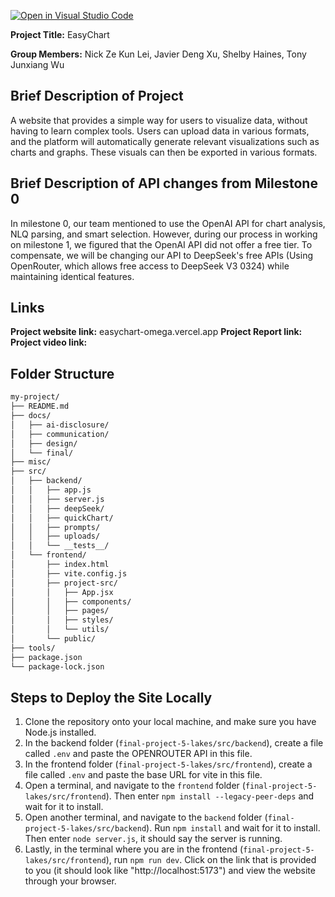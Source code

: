 [![Open in Visual Studio Code](https://classroom.github.com/assets/open-in-vscode-2e0aaae1b6195c2367325f4f02e2d04e9abb55f0b24a779b69b11b9e10269abc.svg)](https://classroom.github.com/online_ide?assignment_repo_id=19702202&assignment_repo_type=AssignmentRepo)


**Project Title:**
EasyChart

**Group Members:**
Nick Ze Kun Lei, Javier Deng Xu, Shelby Haines, Tony Junxiang Wu

**Brief Description of Project**
---
A website that provides a simple way for users to visualize data, without having to learn complex tools. Users can upload data in various formats, and the platform will automatically generate relevant visualizations such as charts and graphs. These visuals can then be exported in various formats.

**Brief Description of API changes from Milestone 0**
---
In milestone 0, our team mentioned to use the OpenAI API for chart analysis, NLQ parsing, and smart selection. However, during our process in working on milestone 1, we figured that the OpenAI API did not offer a free tier. To compensate, we will be changing our API to DeepSeek's free APIs (Using OpenRouter, which allows free access to DeepSeek V3 0324) while maintaining identical features.

**Links**
---
**Project website link:** easychart-omega.vercel.app
**Project Report link:**
**Project video link:**


**Folder Structure**
---
```bash
my-project/
├── README.md
├── docs/
│   ├── ai-disclosure/
│   ├── communication/
│   ├── design/
│   └── final/
├── misc/
├── src/
│   ├── backend/
│   │   ├── app.js
│   │   ├── server.js
│   │   ├── deepSeek/
│   │   ├── quickChart/
│   │   ├── prompts/
│   │   ├── uploads/
│   │   └── __tests__/
│   └── frontend/
│       ├── index.html
│       ├── vite.config.js
│       ├── project-src/
│       │   ├── App.jsx
│       │   ├── components/
│       │   ├── pages/
│       │   ├── styles/
│       │   └── utils/
│       └── public/
├── tools/
├── package.json
└── package-lock.json
```

**Steps to Deploy the Site Locally**
---
1. Clone the repository onto your local machine, and make sure you have Node.js installed.
2. In the backend folder (`final-project-5-lakes/src/backend`), create a file called `.env` and paste the OPENROUTER API in this file.
3. In the frontend folder (`final-project-5-lakes/src/frontend`), create a file called `.env` and paste the base URL for vite in this file.
4. Open a terminal, and navigate to the `frontend` folder (`final-project-5-lakes/src/frontend`). Then enter `npm install --legacy-peer-deps` and wait for it to install.
5. Open another terminal, and navigate to the `backend` folder (`final-project-5-lakes/src/backend`). Run `npm install` and wait for it to install. Then enter `node server.js`, it should say the server is running.
6. Lastly, in the terminal where you are in the frontend (`final-project-5-lakes/src/frontend`), run `npm run dev`. Click on the link that is provided to you (it should look like "http://localhost:5173") and view the website through your browser.